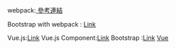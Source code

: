 webpack:[ 參考連結 ](https://medium.com/susan-blog/webpack-4-%E7%AD%86%E8%A8%98-%E5%9F%BA%E7%A4%8E%E8%A8%AD%E5%AE%9A-f98f62ee9aba)

Bootstrap with webpack : [Link](https://getbootstrap.com/docs/5.2/getting-started/webpack/)

Vue.js:[Link](https://vuejs.org/guide/introduction.html)
Vue.js Component:[Link](https://www.runoob.com/vue3/vue3-components.html)
Bootstrap :[Link](https://getbootstrap.com/docs/5.2/)
[Vue](https://hackmd.io/@CynthiaChuang/Vue-Study-Notes-Contents/%2F%40CynthiaChuang%2FVue-Study-Notes-Unit04%23Computed-%25E8%2588%2587-Watch)